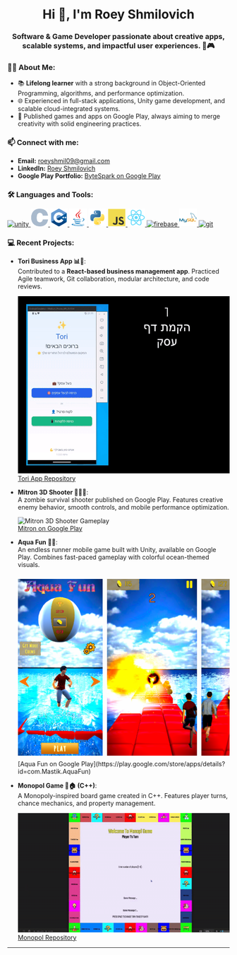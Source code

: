 <h1 align="center">Hi 👋, I'm Roey Shmilovich</h1>

<h3 align="center">Software & Game Developer passionate about creative apps, scalable systems, and impactful user experiences. 🚀🎮</h3>

<h3 align="left">🧑‍💻 About Me:</h3>

<ul>
  <li>📚 <strong>Lifelong learner</strong> with a strong background in Object-Oriented Programming, algorithms, and performance optimization.</li>
  <li>🌐 Experienced in full-stack applications, Unity game development, and scalable cloud-integrated systems.</li>
  <li>🚀 Published games and apps on Google Play, always aiming to merge creativity with solid engineering practices.</li>
</ul>


<h3 align="left">📫 Connect with me:</h3>

- **Email:** roeyshmil09@gmail.com  
- **LinkedIn:** [Roey Shmilovich](https://www.linkedin.com/in/roey-shmilo/)  
- **Google Play Portfolio:** [ByteSpark on Google Play](https://play.google.com/store/apps/developer?id=ByteSpark)  

<h3 align="left">🛠️ Languages and Tools:</h3>
<p align="left">
<a href="https://unity.com/" target="_blank" rel="noreferrer"> <img src="https://cdn.worldvectorlogo.com/logos/unity-69.svg" alt="unity" width="40" height="40"/> </a>
<a href="https://www.cprogramming.com/" target="_blank" rel="noreferrer"> <img src="https://raw.githubusercontent.com/devicons/devicon/master/icons/c/c-original.svg" alt="c" width="40" height="40"/> </a>
<a href="https://www.w3schools.com/cpp/" target="_blank" rel="noreferrer"> <img src="https://raw.githubusercontent.com/devicons/devicon/master/icons/cplusplus/cplusplus-original.svg" alt="cplusplus" width="40" height="40"/> </a>
<a href="https://www.java.com" target="_blank" rel="noreferrer"> <img src="https://raw.githubusercontent.com/devicons/devicon/master/icons/java/java-original.svg" alt="java" width="40" height="40"/> </a>
<a href="https://www.python.org" target="_blank" rel="noreferrer"> <img src="https://raw.githubusercontent.com/devicons/devicon/master/icons/python/python-original.svg" alt="python" width="40" height="40"/> </a>
<a href="https://developer.mozilla.org/en-US/docs/Web/JavaScript" target="_blank" rel="noreferrer"> <img src="https://raw.githubusercontent.com/devicons/devicon/master/icons/javascript/javascript-original.svg" alt="javascript" width="40" height="40"/> </a>
<a href="https://react.dev/" target="_blank" rel="noreferrer"> <img src="https://raw.githubusercontent.com/devicons/devicon/master/icons/react/react-original.svg" alt="react" width="40" height="40"/> </a>
<a href="https://firebase.google.com/" target="_blank" rel="noreferrer"> <img src="https://www.vectorlogo.zone/logos/firebase/firebase-icon.svg" alt="firebase" width="40" height="40"/> </a>
<a href="https://www.mysql.com/" target="_blank" rel="noreferrer"> <img src="https://raw.githubusercontent.com/devicons/devicon/master/icons/mysql/mysql-original-wordmark.svg" alt="mysql" width="40" height="40"/> </a>
<a href="https://git-scm.com/" target="_blank" rel="noreferrer"> <img src="https://www.vectorlogo.zone/logos/git-scm/git-scm-icon.svg" alt="git" width="40" height="40"/> </a>
</p>

<h3 align="left">💻 Recent Projects:</h3>

- **Tori Business App 📊💼**:  
  Contributed to a **React-based business management app**. Practiced Agile teamwork, Git collaboration, modular architecture, and code reviews.  
  
  ![Tori App Demo](ToriApp.gif)  
  [Tori App Repository](https://github.com/RoeYeoR/Tori)

- **Mitron 3D Shooter 🧟‍♂️🔫**:  
  A zombie survival shooter published on Google Play. Features creative enemy behavior, smooth controls, and mobile performance optimization.  
  
  ![Mitron 3D Shooter Gameplay](Mitron3DShooting.gif)  
  [Mitron on Google Play](https://play.google.com/store/apps/details?id=com.mastik.mitron)

- **Aqua Fun 🌊🐠**:  
  An endless runner mobile game built with Unity, available on Google Play. Combines fast-paced gameplay with colorful ocean-themed visuals.  
  
  <div style="display: flex; gap: 10px; overflow-x: auto; padding: 10px 0;">
    <img src="2.png" height="400"/>
    <img src="3.png" height="400"/>
    <img src="4.png" height="400"/>
    <img src="6.png" height="400"/>
  </div>
  [Aqua Fun on Google Play](https://play.google.com/store/apps/details?id=com.Mastik.AquaFun)

- **Monopol Game 🎲🏠 (C++)**:  
  A Monopoly-inspired board game created in C++. Features player turns, chance mechanics, and property management.  
  
  ![Monopol Game Demo](MonopolGame.gif)  
  [Monopol Repository](https://github.com/RoeYeoR/Monopol_Game)

---



